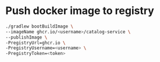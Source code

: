#



# Push docker image to registry
```sh
./gradlew bootBuildImage \
--imageName ghcr.io/<username>/catalog-service \
--publishImage \
-PregistryUrl=ghcr.io \
-PregistryUsername=<username> \
-PregistryToken=<token>
```
